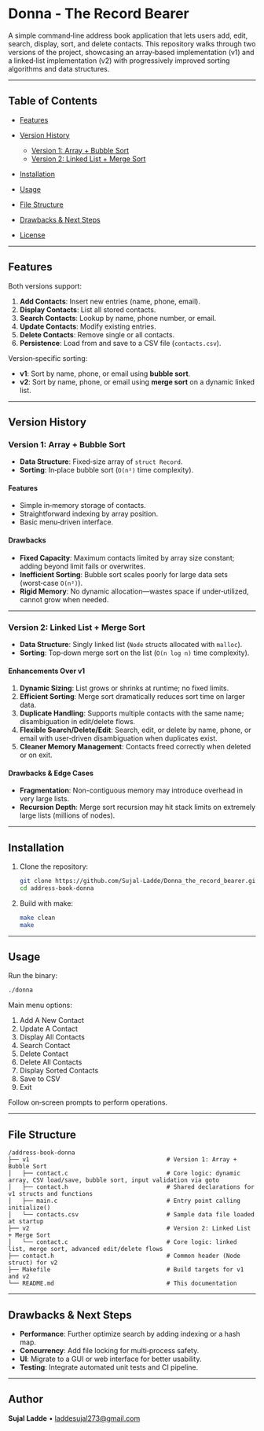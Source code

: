 # Donna - The Record Bearer

A simple command‑line address book application that lets users add, edit, search, display, sort, and delete contacts. This repository walks through two versions of the project, showcasing an array‑based implementation (v1) and a linked‑list implementation (v2) with progressively improved sorting algorithms and data structures.

---

## Table of Contents

* [Features](#features)
* [Version History](#version-history)

  * [Version 1: Array + Bubble Sort](#version-1-array--bubble-sort)
  * [Version 2: Linked List + Merge Sort](#version-2-linked-list--merge-sort)
* [Installation](#installation)
* [Usage](#usage)
* [File Structure](#file-structure)
* [Drawbacks & Next Steps](#drawbacks--next-steps)
* [License](#license)

---

## Features

Both versions support:

1. **Add Contacts**: Insert new entries (name, phone, email).
2. **Display Contacts**: List all stored contacts.
3. **Search Contacts**: Lookup by name, phone number, or email.
4. **Update Contacts**: Modify existing entries.
5. **Delete Contacts**: Remove single or all contacts.
6. **Persistence**: Load from and save to a CSV file (`contacts.csv`).

Version‑specific sorting:

* **v1**: Sort by name, phone, or email using **bubble sort**.
* **v2**: Sort by name, phone, or email using **merge sort** on a dynamic linked list.

---

## Version History

### Version 1: Array + Bubble Sort

* **Data Structure**: Fixed‑size array of `struct Record`.
* **Sorting**: In‑place bubble sort (`O(n²)` time complexity).

#### Features

* Simple in‑memory storage of contacts.
* Straightforward indexing by array position.
* Basic menu‑driven interface.

#### Drawbacks

* **Fixed Capacity**: Maximum contacts limited by array size constant; adding beyond limit fails or overwrites.
* **Inefficient Sorting**: Bubble sort scales poorly for large data sets (worst‑case `O(n²)`).
* **Rigid Memory**: No dynamic allocation—wastes space if under‑utilized, cannot grow when needed.

---

### Version 2: Linked List + Merge Sort

* **Data Structure**: Singly linked list (`Node` structs allocated with `malloc`).
* **Sorting**: Top‑down merge sort on the list (`O(n log n)` time complexity).

#### Enhancements Over v1

1. **Dynamic Sizing**: List grows or shrinks at runtime; no fixed limits.
2. **Efficient Sorting**: Merge sort dramatically reduces sort time on larger data.
3. **Duplicate Handling**: Supports multiple contacts with the same name; disambiguation in edit/delete flows.
4. **Flexible Search/Delete/Edit**: Search, edit, or delete by name, phone, or email with user‑driven disambiguation when duplicates exist.
5. **Cleaner Memory Management**: Contacts freed correctly when deleted or on exit.

#### Drawbacks & Edge Cases

* **Fragmentation**: Non-contiguous memory may introduce overhead in very large lists.
* **Recursion Depth**: Merge sort recursion may hit stack limits on extremely large lists (millions of nodes).

---

## Installation

1. Clone the repository:

   ```bash
   git clone https://github.com/Sujal-Ladde/Donna_the_record_bearer.git
   cd address-book-donna
   ```
2. Build with make:

   ```bash
   make clean
   make
   ```

---

## Usage

Run the binary:

```bash
./donna
```

Main menu options:

1. Add A New Contact
2. Update A Contact
3. Display All Contacts
4. Search Contact
5. Delete Contact
6. Delete All Contacts
7. Display Sorted Contacts
8. Save to CSV
9. Exit

Follow on‑screen prompts to perform operations.

---

## File Structure

```
/address-book-donna
├── v1                                       # Version 1: Array + Bubble Sort
│   ├── contact.c                            # Core logic: dynamic array, CSV load/save, bubble sort, input validation via goto
│   ├── contact.h                            # Shared declarations for v1 structs and functions
│   ├── main.c                               # Entry point calling initialize()
│   └── contacts.csv                         # Sample data file loaded at startup
├── v2                                       # Version 2: Linked List + Merge Sort
│   └── contact.c                            # Core logic: linked list, merge sort, advanced edit/delete flows
├── contact.h                                # Common header (Node struct) for v2
├── Makefile                                 # Build targets for v1 and v2
└── README.md                                # This documentation
```

---

## Drawbacks & Next Steps

* **Performance**: Further optimize search by adding indexing or a hash map.
* **Concurrency**: Add file locking for multi‑process safety.
* **UI**: Migrate to a GUI or web interface for better usability.
* **Testing**: Integrate automated unit tests and CI pipeline.

---

## Author

**Sujal Ladde** • [laddesujal273@gmail.com](mailto:laddesujal273@gmail.com)
